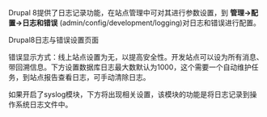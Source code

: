 Drupal 8提供了日志记录功能，在站点管理中可对其进行参数设置，到 **管理->配置->日志和错误** (admin/config/development/logging)对日志和错误进行配置。

Drupal8日志与错误设置页面

错误显示方式：线上站点设置为无，以提高安全性。开发站点可以设为所有消息、带回溯信息。下方设置数据库日志最大数默认为1000，这个需要一个自动维护任务，到站点报告查看日志，可手动清除日志。

如果开启了syslog模块，下方将出现相关设置，该模块的功能是将日志记录到操作系统日志文件中。